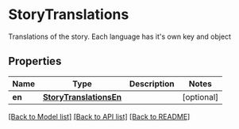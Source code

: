 # StoryTranslations

Translations of the story. Each language has it's own key and object
## Properties
Name | Type | Description | Notes
------------ | ------------- | ------------- | -------------
**en** | [**StoryTranslationsEn**](StoryTranslationsEn.md) |  | [optional] 

[[Back to Model list]](../README.md#documentation-for-models) [[Back to API list]](../README.md#documentation-for-api-endpoints) [[Back to README]](../README.md)


